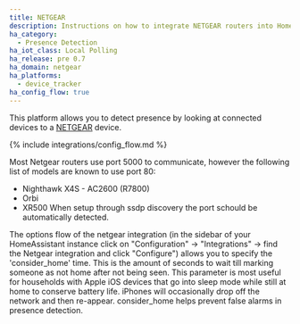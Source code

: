 ```yaml
---
title: NETGEAR
description: Instructions on how to integrate NETGEAR routers into Home Assistant.
ha_category:
  - Presence Detection
ha_iot_class: Local Polling
ha_release: pre 0.7
ha_domain: netgear
ha_platforms:
  - device_tracker
ha_config_flow: true
---
```


This platform allows you to detect presence by looking at connected devices to a [NETGEAR](https://www.netgear.com/) device.

{% include integrations/config_flow.md %}

Most Netgear routers use port 5000 to communicate, however the following list of models are known to use port 80:
- Nighthawk X4S - AC2600 (R7800)
- Orbi
- XR500
When setup through ssdp discovery the port schould be automatically detected.

The options flow of the netgear integration (in the sidebar of your HomeAssistant instance click on "Configuration" -> "Integrations" -> find the Netgear integration and click "Configure") allows you to specify the 'consider_home' time. This is the amount of seconds to wait till marking someone as not home after not being seen. This parameter is most useful for households with Apple iOS devices that go into sleep mode while still at home to conserve battery life. iPhones will occasionally drop off the network and then re-appear. consider_home helps prevent false alarms in presence detection.
